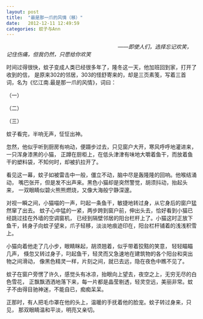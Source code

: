 ```yaml
---
layout: post
title:  "最是那一爪的风情（移）"
date:   2012-12-11 12:49:59
categories: 蚊子与Ann
---
```


&nbsp;&nbsp;&nbsp;&nbsp;&nbsp;&nbsp;&nbsp;&nbsp;&nbsp;&nbsp;&nbsp;&nbsp;&nbsp;&nbsp;
&nbsp;&nbsp;&nbsp;&nbsp;&nbsp;&nbsp;&nbsp;&nbsp;&nbsp;&nbsp;&nbsp;&nbsp;&nbsp;&nbsp;
&nbsp;&nbsp;&nbsp;&nbsp;&nbsp;&nbsp;&nbsp;&nbsp;&nbsp;&nbsp;&nbsp;&nbsp;&nbsp;&nbsp;
&nbsp;&nbsp;&nbsp;&nbsp;&nbsp;&nbsp;&nbsp;&nbsp;&nbsp;&nbsp;&nbsp;&nbsp;&nbsp;&nbsp;
&nbsp;&nbsp;&nbsp;&nbsp;&nbsp;&nbsp;&nbsp;&nbsp;&nbsp;&nbsp;&nbsp;&nbsp;&nbsp;&nbsp;
<i>——即使人们，选择忘记欢笑，记住伤痛，但我仍然，只愿给你欢笑</i>

时间过得很快，蚊子变成人类已经很多年了，隆冬这一天，他加班回到家，打开了收到的信，
是原来302的邻居，303的怪舒寄来的，却是三页素笺，写着三首词，名为《忆江南.最是那一爪的风情》，词曰：

（一）

（二）

（三）


蚊子看完，半响无声，怔怔出神。

忽然，他似乎听到厨房有响动，便蹑步过去，只见窗户大开，寒风呼呼地灌进来，一只浑身漆黑的小猫，
正蹲在厨柜上，在低头津津有味地大嚼着鱼干，而放着鱼干的塑料袋，不知何时，却被扒拉开了。

看见这一幕，蚊子如被雷击中一般，僵立不动，脑中尽是轰隆隆的回响。他喉结涌动，
嘴巴张开，但是发不出声来。黑色小猫却是突然警觉，胡须抖动，抬起头来，
一双眼睛似碧火熊熊燃烧，又像大海般宁静深邃。

对视一瞬之间，小猫喵的一声，叼起一条鱼干，敏捷地转过身，从它身后的窗户猛然窜了出去。
蚊子心中猛的一紧，两步跨到窗户前，伸出头去，恰好看到小猫已经跳过挂在外墙的空调窗机，
已经到隔壁邻居的阳台栏杆上了。小猫这时正放下鱼干，转身子向蚊子望来，爪子轻移，淡淡地痕迹印在，阳台栏杆铺着的浅浅积雪上。

小猫向着他走了几小步，眼睛眯起，胡须翘着，似乎带着狡黠的笑意， 轻轻瞄瞄几声， 
倏忽又转过身子，叼起鱼干，轻灵而又急速地在建筑物的各个阳台和突出物之间滑动，
像黑色精灵一样，片刻之间，就已去远，隐在夜色中瞧不见了。

蚊子在窗户旁愣了许久，感觉头有冰凉，抬眼向上望去，夜空之上，无穷无尽的白色雪花，
正飘飘洒洒地落下来，每一片都是晶莹剔透，轻灵空远，美丽非常。蚊子不由得目驰神迷，不能自已，痴痴呆呆。

正那时，有人把毛巾罩在他的头上，温暖的手抚着他的脸宠。蚊子转过身来，只见，
那双眼睛温和平淡，明亮又亲切。
